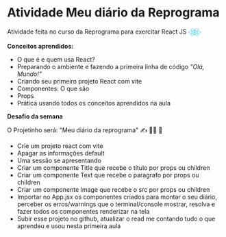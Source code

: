 # Atividade Meu diário da Reprograma

Atividade feita no curso da Reprograma para exercitar React JS <a href="https://pt-br.reactjs.org/"><img align="center" alt="Logo-React" height="20" width="30" src="https://raw.githubusercontent.com/devicons/devicon/master/icons/react/react-original.svg"></a>

**Conceitos aprendidos:**
* O que é e quem usa React?
* Preparando o ambiente e fazendo a primeira linha de código *"Olá, Mundo!"*
* Criando seu primeiro projeto React com vite
* Componentes: O que são
* Props
* Prática usando todos os conceitos aprendidos na aula

**Desafio da semana**

O Projetinho será: "Meu diário da reprograma" :writing_hand: :woman_technologist: :open_book:
* Crie um projeto react com vite
* Apagar as informações default
* Uma sessão se apresentando
* Criar um componente Title que recebe o título por props ou children
* Criar um componente Text que recebe o paragrafo por props ou children
* Criar um componente Image que recebe o src por props ou children
* Importar no App.jsx os componentes criados para montar o seu diário, perceber os erros/warnings que o terminal/console mostrar, resolva e fazer todos os componentes renderizar na tela
* Subir esse projeto no github, atualizar o read me contando tudo o que aprendeu e usou nesta primeira aula

